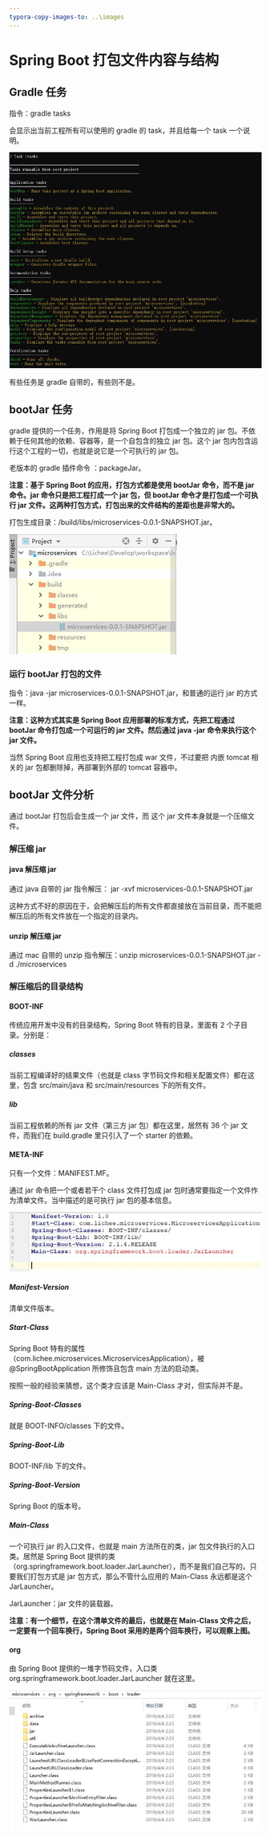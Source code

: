 ```yaml
---
typora-copy-images-to: ..\images
---
```


# Spring Boot 打包文件内容与结构

## Gradle 任务

指令：gradle tasks

会显示出当前工程所有可以使用的 gradle 的 task，并且给每一个 task 一个说明。

![QQ截图20190513135651](../images/gradle-tasks.jpg)

有些任务是 gradle 自带的，有些则不是。

## bootJar 任务

gradle 提供的一个任务，作用是将 Spring Boot 打包成一个独立的 jar 包。不依赖于任何其他的依赖、容器等，是一个自包含的独立 jar 包。这个 jar 包内包含运行这个工程的一切，也就是说它是一个可执行的 jar 包。

老版本的 gradle 插件命令 ：packageJar。

**注意：基于 Spring Boot 的应用，打包方式都是使用 bootJar 命令，而不是 jar 命令。jar 命令只是把工程打成一个 jar 包，但 bootJar 命令才是打包成一个可执行 jar 文件。这两种打包方式，打包出来的文件结构的差距也是非常大的。**

打包生成目录：/build/libs/microservices-0.0.1-SNAPSHOT.jar。

![bootJar-dir](../images/bootJar-dir.jpg)

### 运行 bootJar 打包的文件

指令：java -jar microservices-0.0.1-SNAPSHOT.jar，和普通的运行 jar 的方式一样。

**注意：这种方式其实是 Spring Boot 应用部署的标准方式，先把工程通过 bootJar 命令打包成一个可运行的 jar 文件。然后通过 java -jar 命令来执行这个 jar 文件。**

当然 Spring Boot 应用也支持把工程打包成 war 文件，不过要把 内嵌 tomcat 相关的 jar 包都删除掉，再部署到外部的 tomcat 容器中。

## bootJar 文件分析

通过 bootJar 打包后会生成一个 jar 文件，而 这个 jar 文件本身就是一个压缩文件。

### 解压缩 jar

#### java 解压缩 jar

通过 java 自带的 jar 指令解压： jar -xvf  microservices-0.0.1-SNAPSHOT.jar

这种方式不好的原因在于，会把解压后的所有文件都直接放在当前目录，而不能把解压后的所有文件放在一个指定的目录内。

#### unzip 解压缩 jar

通过 mac 自带的 unzip 指令解压：unzip microservices-0.0.1-SNAPSHOT.jar -d ./microservices

### 解压缩后的目录结构

#### BOOT-INF

传统应用开发中没有的目录结构，Spring Boot 特有的目录，里面有 2 个子目录。分别是：

##### classes

当前工程编译好的结果文件（也就是 class 字节码文件和相关配置文件）都在这里，包含 src/main/java 和 src/main/resources 下的所有文件。

##### lib

当前工程依赖的所有 jar 文件（第三方 jar 包）都在这里，居然有 36 个 jar 文件，而我们在 build.gradle 里只引入了一个 starter 的依赖。

#### META-INF

只有一个文件：MANIFEST.MF。

通过 jar 命令把一个或者若干个 class 文件打包成 jar 包时通常要指定一个文件作为清单文件。当中描述的是可执行 jar 包的基本信息。

![MANIFEST.MF-01](../images/MANIFEST.MF-01.jpg)

##### Manifest-Version

清单文件版本。

##### Start-Class

Spring Boot 特有的属性（com.lichee.microservices.MicroservicesApplication），被 @SpringBootApplication 所修饰且包含 main 方法的启动类。

按照一般的经验来猜想，这个类才应该是 Main-Class 才对，但实际并不是。

##### Spring-Boot-Classes

就是 BOOT-INFO/classes 下的文件。

##### Spring-Boot-Lib

BOOT-INF/lib 下的文件。

##### Spring-Boot-Version

Spring Boot 的版本号。

##### Main-Class

一个可执行 jar 的入口文件，也就是 main 方法所在的类，jar 包文件执行的入口类。居然是 Spring Boot 提供的类（org.springframework.boot.loader.JarLauncher），而不是我们自己写的。只要我们打包方式是 jar 包方式，那么不管什么应用的 Main-Class 永远都是这个 JarLauncher。

JarLauncher：jar 文件的装载器。

**注意：有一个细节，在这个清单文件的最后，也就是在 Main-Class 文件之后，一定要有一个回车换行，Spring Boot 采用的是两个回车换行，可以观察上图。**

#### org

由 Spring Boot 提供的一堆字节码文件，入口类 org.springframework.boot.loader.JarLauncher 就在这里。

![org-JarLauncher](../images/org-jarLauncher.jpg)

